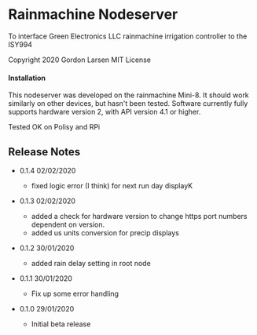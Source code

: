 # Rainmachine Nodeserver
To interface Green Electronics LLC rainmachine irrigation controller to the ISY994

Copyright 2020 Gordon Larsen MIT License

#### Installation

This nodeserver was developed on the rainmachine Mini-8. It should work similarly on other devices, 
    but hasn't been tested.
Software currently fully supports hardware version 2, with API version 4.1 or higher.
 
Tested OK on Polisy and RPi



## Release Notes
- 0.1.4 02/02/2020
    - fixed logic error (I think) for next  run day displayK

- 0.1.3 02/02/2020
    - added a check for hardware version to change https port
    numbers dependent on version.
    - added us units conversion for precip displays
 
- 0.1.2 30/01/2020
    - added rain delay setting in root node

- 0.1.1 30/01/2020
    - Fix up some error handling
    
- 0.1.0 29/01/2020 
    - Initial beta release